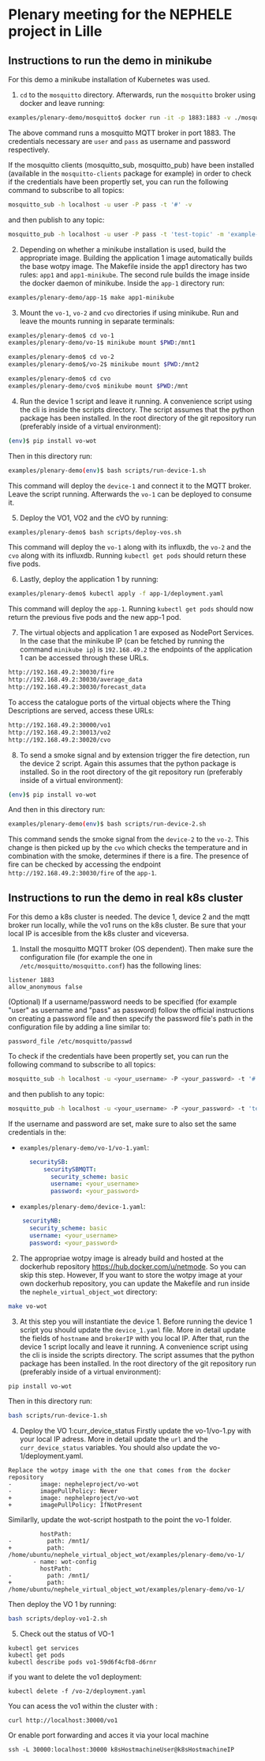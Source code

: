 # Plenary meeting for the NEPHELE project in Lille
## Instructions to run the demo in minikube
For this demo a minikube installation of Kubernetes was used.
1. `cd` to the `mosquitto` directory. Afterwards, run the `mosquitto` broker using docker and leave running:
```bash
examples/plenary-demo/mosquitto$ docker run -it -p 1883:1883 -v ./mosquitto.conf:/mosquitto/config/mosquitto.conf -v ./passwd:/mosquitto/config/passwd_file eclipse-mosquitto:2
```
The above command runs a mosquitto MQTT broker in port 1883. The credentials necessary are `user` and `pass` as username and password respectively.

If the mosquitto clients (mosquitto_sub, mosquitto_pub) have been installed (available in the `mosquitto-clients` package for example) in order to check if the credentials have been propertly set, you can run the following command to subscribe to all topics:
```bash
mosquitto_sub -h localhost -u user -P pass -t '#' -v
```
and then publish to any topic:
```bash
mosquitto_pub -h localhost -u user -P pass -t 'test-topic' -m 'example-message'
```
2. Depending on whether a minikube installation is used, build the appropriate image. Building the application 1 image automatically builds the base wotpy image. The Makefile inside the app1 directory has two rules: `app1` and `app1-minikube`. The second rule builds the image inside the docker daemon of minikube.
Inside the `app-1` directory run:
```bash
examples/plenary-demo/app-1$ make app1-minikube
```

3. Mount the `vo-1`, `vo-2` and `cvo` directories if using minikube.
Run and leave the mounts running in separate terminals:
```bash
examples/plenary-demo$ cd vo-1
examples/plenary-demo/vo-1$ minikube mount $PWD:/mnt1
```
```bash
examples/plenary-demo$ cd vo-2
examples/plenary-demo$/vo-2$ minikube mount $PWD:/mnt2
```
```bash
examples/plenary-demo$ cd cvo
examples/plenary-demo/cvo$ minikube mount $PWD:/mnt
```

4. Run the device 1 script and leave it running. A convenience script using the cli is inside the scripts directory. The script assumes that the python package has been installed. In the root directory of the git repository run (preferably inside of a virtual environment):
```bash
(env)$ pip install vo-wot
```
Then in this directory run:
```bash
examples/plenary-demo(env)$ bash scripts/run-device-1.sh
```
This command will deploy the `device-1` and connect it to the MQTT broker. Leave the script running. Afterwards the `vo-1` can be deployed to consume it.

5. Deploy the VO1, VO2 and the cVO by running:
```bash
examples/plenary-demo$ bash scripts/deploy-vos.sh
```
This command will deploy the `vo-1` along with its influxdb, the `vo-2` and the `cvo` along with its influxdb. Running `kubectl get pods` should return these five pods.

6. Lastly, deploy the application 1 by running:
```bash
examples/plenary-demo$ kubectl apply -f app-1/deployment.yaml
```
This command will deploy the `app-1`. Running `kubectl get pods` should now return the previous five pods and the new app-1 pod.

7. The virtual objects and application 1 are exposed as NodePort Services. In the case that the minikube IP (can be fetched by running the command `minikube ip`) is `192.168.49.2` the endpoints of the application 1 can be accessed through these URLs.
```bash
http://192.168.49.2:30030/fire
http://192.168.49.2:30030/average_data
http://192.168.49.2:30030/forecast_data
```
To access the catalogue ports of the virtual objects where the Thing Descriptions are served, access these URLs:
```bash
http://192.168.49.2:30000/vo1
http://192.168.49.2:30013/vo2
http://192.168.49.2:30020/cvo
```

8. To send a smoke signal and by extension trigger the fire detection, run the device 2 script. Again this assumes that the python package is installed. So in the root directory of the git repository run (preferably inside of a virtual environment):
```bash
(env)$ pip install vo-wot
```
And then in this directory run:
```bash
examples/plenary-demo(env)$ bash scripts/run-device-2.sh
```
This command sends the smoke signal from the `device-2` to the `vo-2`. This change is then picked up by the `cvo` which checks the temperature and in combination with the smoke, determines if there is a fire. The presence of fire can be checked by accessing the endpoint `http://192.168.49.2:30030/fire` of the `app-1`.

## Instructions to run the demo in real k8s cluster
For this demo a k8s cluster is needed.  The device 1, device 2 and the mqtt broker run locally, while the vo1 runs on the k8s cluster. Be sure that your local IP is accesible from the k8s cluster and viceversa.
1. Install the mosquitto MQTT broker (OS dependent). Then make sure the configuration file (for example the one in `/etc/mosquitto/mosquitto.conf`) has the following lines:
```
listener 1883
allow_anonymous false
```


(Optional) If a username/password needs to be specified (for example "user" as username and "pass" as password) follow the official instructions on creating a password file and then specify the password file's path in the configuration file by adding a line similar to:
```
password_file /etc/mosquitto/passwd
```
To check if the credentials have been propertly set, you can run the following command to subscribe to all topics:
```bash
mosquitto_sub -h localhost -u <your_username> -P <your_password> -t '#' -v
```
and then publish to any topic:
```bash
mosquitto_pub -h localhost -u <your_username> -P <your_password> -t 'test-topic' -m 'example-message'
```
If the username and password are set, make sure to also set the same credentials in the:
- `examples/plenary-demo/vo-1/vo-1.yaml`:
```yaml
      securitySB:
          securitySBMQTT:
            security_scheme: basic
            username: <your_username>
            password: <your_password>
```
- `examples/plenary-demo/device-1.yaml`:
```yaml
    securityNB:
      security_scheme: basic
      username: <your_username>
      password: <your_password>
```

2. The appropriae wotpy image is already build and hosted at the dockerhub repository https://hub.docker.com/u/netmode. So you can skip this step. However, If you want to store the wotpy image at your own dockerhub repository, you can update the Makefile and run inside the `nephele_virtual_object_wot` directory:
```bash
make vo-wot
```

3. At this step you will instantiate the device 1. Before running the device 1 script you should update the `device_1.yaml` file. More in detail update the fields of `hostname` and `brokerIP` with you local IP. After that, run the device 1 script locally and leave it running. A convenience script using the cli is inside the scripts directory. The script assumes that the python package has been installed. In the root directory of the git repository run (preferably inside of a virtual environment):
```bash
pip install vo-wot
```
Then in this directory run:
```bash
bash scripts/run-device-1.sh
```

4. Deploy the VO 1:curr_device_status
Firstly update the vo-1/vo-1.py with your local IP adress. More in detail update the `url` and the `curr_device_status` variables.
You should also update the vo-1/deployment.yaml.
```
Replace the wotpy image with the one that comes from the docker repository
-        image: nepheleproject/vo-wot
-        imagePullPolicy: Never
+        image: nepheleproject/vo-wot
+        imagePullPolicy: IfNotPresent
```
Similarlly, update the wot-script hostpath to the point the vo-1 folder.
```
         hostPath:
-          path: /mnt1/
+          path: /home/ubuntu/nephele_virtual_object_wot/examples/plenary-demo/vo-1/
       - name: wot-config
         hostPath:
-          path: /mnt1/
+          path: /home/ubuntu/nephele_virtual_object_wot/examples/plenary-demo/vo-1/
```
Then  deploy the VO 1 by running:
```bash
bash scripts/deploy-vo1-2.sh
```

5. Check out the status of VO-1
```
kubectl get services
kubectl get pods
kubectl describe pods vo1-59d6f4cfb8-d6rnr
```
if you want to delete the vo1 deployment:
```
kubectl delete -f /vo-2/deployment.yaml
```
You can acess the vo1 within the cluster with :
```
curl http://localhost:30000/vo1
```
Or enable port forwarding and acces it via your local machine
```
ssh -L 30000:localhost:30000 k8sHostmachineUser@k8sHostmachineIP
```

